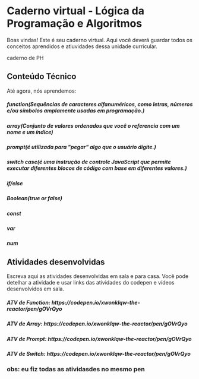 # Caderno virtual - Lógica da Programação e Algoritmos
Boas vindas! Este é seu caderno virtual. Aqui você deverá guardar todos os conceitos aprendidos e atiuvidades dessa unidade curricular. 

caderno de PH
## Conteúdo Técnico
Até agora, nós aprendemos: 
<h5>function(Sequências de caracteres alfanuméricos, como letras, números e/ou símbolos amplamente usadas em programação.)<h5> 
<h5>array(Conjunto de valores ordenados que você o referencia com um nome e um índice)<h3>
<h5>prompt(é utilizada para "pegar" algo que o usuário digite.)<h3>
<h5>switch case(é uma instrução de controle JavaScript que permite executar diferentes blocos de código com base em diferentes valores.)<h3>
<h5>if/else<h3>
<h5>Boolean(true or false)
<h5>const<h3>
<h5>var<h3>
<h5>num<h3>


## Atividades desenvolvidas
Escreva aqui as atividades desenvolvidas em sala e para casa. Você pode detelhar a atividade e usar links das atividades do codepen e vídeos desenvolvidos em sala. 
<h5>ATV de Function: https://codepen.io/xwonklqw-the-reactor/pen/gOVrQyo <h3>
<h5>ATV de Array: https://codepen.io/xwonklqw-the-reactor/pen/gOVrQyo <h3>
<h5>ATV de Prompt: https://codepen.io/xwonklqw-the-reactor/pen/gOVrQyo <h3>
<h5>ATV de Switch: https://codepen.io/xwonklqw-the-reactor/pen/gOVrQyo <h3>
obs: eu fiz todas as atividasdes no mesmo pen
